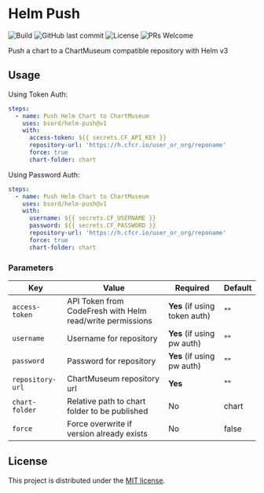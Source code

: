 # Helm Push
![Build](https://github.com/bsord/helm-push/workflows/Build/badge.svg)
![GitHub last commit](https://img.shields.io/github/last-commit/bsord/helm-push.svg)
![License](https://img.shields.io/github/license/bsord/helm-push.svg?style=flat)
![PRs Welcome](https://img.shields.io/badge/PRs-welcome-green.svg)

Push a chart to a ChartMuseum compatible repository with Helm v3

## Usage
Using Token Auth:
```yaml
steps:
  - name: Push Helm Chart to ChartMuseum
    uses: bsord/helm-push@v1
    with:
      access-token: ${{ secrets.CF_API_KEY }}
      repository-url: 'https://h.cfcr.io/user_or_org/reponame'
      force: true
      chart-folder: chart
```

Using Password Auth:
```yaml
steps:
  - name: Push Helm Chart to ChartMuseum
    uses: bsord/helm-push@v1
    with:
      username: ${{ secrets.CF_USERNAME }}
      password: ${{ secrets.CF_PASSWORD }}
      repository-url: 'https://h.cfcr.io/user_or_org/reponame'
      force: true
      chart-folder: chart
```

### Parameters

| Key | Value | Required | Default |
| ------------- | ------------- | ------------- | ------------- |
| `access-token` | API Token from CodeFresh with Helm read/write permissions | **Yes** (if using token auth) | "" |
| `username` | Username for repository | **Yes** (if using pw auth) | "" |
| `password` | Password for repository | **Yes** (if using pw auth) | "" |
| `repository-url` | ChartMuseum repository url | **Yes** | "" |
| `chart-folder` | Relative path to chart folder to be published| No | chart |
| `force` | Force overwrite if version already exists | No | false |

## License

This project is distributed under the [MIT license](LICENSE.md).
